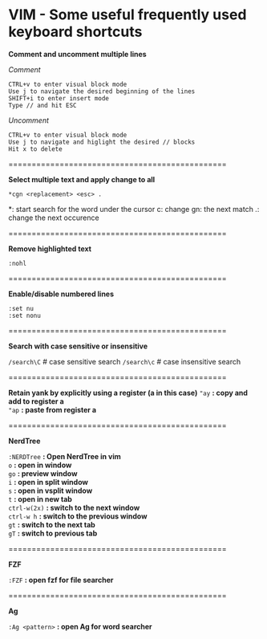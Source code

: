 # VIM - Some useful frequently used keyboard shortcuts

**Comment and uncomment multiple lines**

*Comment*
```
CTRL+v to enter visual block mode
Use j to navigate the desired beginning of the lines
SHIFT+i to enter insert mode
Type // and hit ESC
```

*Uncomment*
```
CTRL+v to enter visual block mode
Use j to navigate and higlight the desired // blocks
Hit x to delete
```

===============================================

**Select multiple text and apply change to all**

```
*cgn <replacement> <esc> .
```

*: start search for the word under the cursor
c: change
gn: the next match
.: change the next occurence

===============================================

**Remove highlighted text**

` :nohl `

===============================================

**Enable/disable numbered lines**

```
:set nu
:set nonu
```

===============================================

**Search with case sensitive or insensitive**

`/search\C`  # case sensitive search
`/search\c`  # case insensitive search

===============================================

**Retain yank by explicitly using a register (a in this case)**
`"ay` **: copy and add to register a**<br />
`"ap` **: paste from register a**<br />

===============================================

**NerdTree**

`:NERDTree` **:  Open NerdTree in vim**<br />
`o` **:  open in window**<br />
`go` **: preview window**<br />
`i` **:  open in split window**<br />
`s` **:  open in vsplit window**<br />
`t` **:  open in new tab**<br />
`ctrl-w(2x)` **:  switch to the next window**<br />
`ctrl-w h` **:  switch to the previous window**<br />
`gt` **:  switch to the next tab**<br />
`gT` **:  switch to previous tab**<br />

===============================================

**FZF**

`:FZF` **:  open fzf for file searcher**<br />

===============================================

**Ag**

`:Ag <pattern>` **: open Ag for word searcher**<br />

